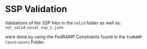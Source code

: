 # SSP Validation

Validations of the SSP files in the ```Valid``` folder as well as:
```not_valid_oscal_ssp_1.json``` 

were done by using the FedRAMP Constraints found in the ```FedRAMP Constraints``` Folder. 
